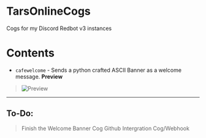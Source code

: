 # TarsOnlineCogs
Cogs for my Discord Redbot v3 instances

# Contents
- `cafewelcome` - Sends a python crafted ASCII Banner as a welcome message.
        **Preview**
> ![Preview](https://cdn.discordapp.com/attachments/614909956881121308/1057270424502816788/welcome-for-178603029115830282.gif)

-----------------------------------------------------------------------------------------
## To-Do:
> Finish the Welcome Banner Cog
> Github Intergration Cog/Webhook

